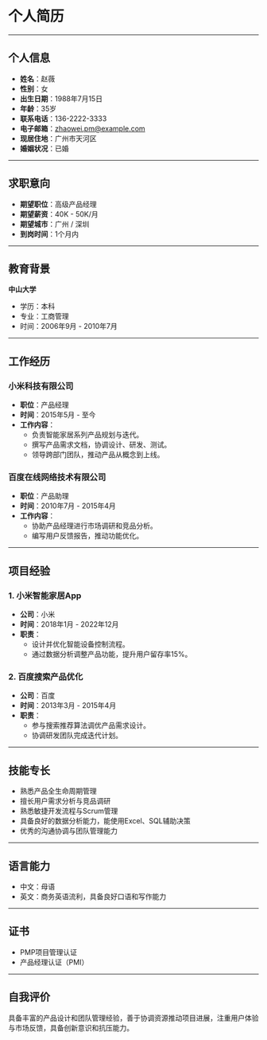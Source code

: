 # 个人简历

---

## 个人信息
- **姓名**：赵薇  
- **性别**：女  
- **出生日期**：1988年7月15日  
- **年龄**：35岁  
- **联系电话**：136-2222-3333  
- **电子邮箱**：zhaowei.pm@example.com  
- **现居住地**：广州市天河区  
- **婚姻状况**：已婚  

---

## 求职意向
- **期望职位**：高级产品经理  
- **期望薪资**：40K - 50K/月  
- **期望城市**：广州 / 深圳  
- **到岗时间**：1个月内  

---

## 教育背景
**中山大学**  
- 学历：本科  
- 专业：工商管理  
- 时间：2006年9月 - 2010年7月  

---

## 工作经历
### 小米科技有限公司  
- **职位**：产品经理  
- **时间**：2015年5月 - 至今  
- **工作内容**：  
  - 负责智能家居系列产品规划与迭代。  
  - 撰写产品需求文档，协调设计、研发、测试。  
  - 领导跨部门团队，推动产品从概念到上线。  

### 百度在线网络技术有限公司  
- **职位**：产品助理  
- **时间**：2010年7月 - 2015年4月  
- **工作内容**：  
  - 协助产品经理进行市场调研和竞品分析。  
  - 编写用户反馈报告，推动功能优化。  

---

## 项目经验
### 1. 小米智能家居App  
- **公司**：小米  
- **时间**：2018年1月 - 2022年12月  
- **职责**：  
  - 设计并优化智能设备控制流程。  
  - 通过数据分析调整产品功能，提升用户留存率15%。  

### 2. 百度搜索产品优化  
- **公司**：百度  
- **时间**：2013年3月 - 2015年4月  
- **职责**：  
  - 参与搜索推荐算法调优产品需求设计。  
  - 协调研发团队完成迭代计划。  

---

## 技能专长
- 熟悉产品全生命周期管理  
- 擅长用户需求分析与竞品调研  
- 熟悉敏捷开发流程与Scrum管理  
- 具备良好的数据分析能力，能使用Excel、SQL辅助决策  
- 优秀的沟通协调与团队管理能力  

---

## 语言能力
- 中文：母语  
- 英文：商务英语流利，具备良好口语和写作能力  

---

## 证书
- PMP项目管理认证  
- 产品经理认证（PMI）  

---

## 自我评价
具备丰富的产品设计和团队管理经验，善于协调资源推动项目进展，注重用户体验与市场反馈，具备创新意识和抗压能力。